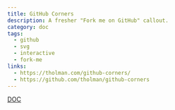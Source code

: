 ```yaml
---
title: GitHub Corners
description: A fresher "Fork me on GitHub" callout.
category: doc
tags:
  - github
  - svg
  - interactive
  - fork-me
links:
  - https://tholman.com/github-corners/
  - https://github.com/tholman/github-corners
---
```

[DOC](https://raw.githubusercontent.com/tholman/github-corners/master/readme.md ':include')
